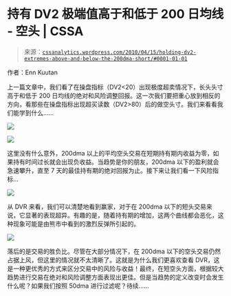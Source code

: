 <!--yml

类别：未分类

日期：2024-05-12 18:29:31

-->

# 持有 DV2 极端值高于和低于 200 日均线 - 空头 | CSSA

> 来源：[`cssanalytics.wordpress.com/2010/04/15/holding-dv2-extremes-above-and-below-the-200dma-short/#0001-01-01`](https://cssanalytics.wordpress.com/2010/04/15/holding-dv2-extremes-above-and-below-the-200dma-short/#0001-01-01)

作者：Enn Kuutan

上一篇文章中，我们看了在操盘指标（DV2<20）出现极度超卖情况下，长头头寸高于和低于 200 日均线的绝对和风险调整回报。这一次我们要把重心放到相反的方向，看那些在操盘指标出现超买读数（DV2>80）后的做空头寸。我们来看看我们能学到什么……

![](http://dvindicators.cssanalytics.com/wp-content/upLoads/2010/04/20100414-table212.png)

![](http://dvindicators.cssanalytics.com/wp-content/upLoads/2010/04/20100414-test.png)

这里没有什么意外，200dma 以上的平均空头交易在短期持有期内收益为零，如果持有时间过长就会出现负收益。当趋势是你的朋友，200dma 以下的盈利就会急速攀升，直至 7 天的最佳持有期的绝对回报为止。接下来让我们看一下风险指标...

![](http://dvindicators.cssanalytics.com/wp-content/upLoads/2010/04/20100414-DVR.png)

从 DVR 来看，我们可以清楚地看到赢家，对于在 200dma 以下的短头交易来说，它显著的表现超异。有趣的是，随着持有期的增加，这两个曲线都会恶化，这种现象可能是由熊市中看到的激烈反弹所引起的。

[](http://dvindicators.cssanalytics.com/wp-content/upLoads/2010/04/20100414-WL.png) ![](http://dvindicators.cssanalytics.com/wp-content/upLoads/2010/04/20100414-WL1.png)

落后的是交易的胜负比。尽管在大部分情况下，在 200dma 以下的空头交易仍然占据上风，但这里的情况就不太清晰了。这就是为什么我们更喜欢查看 DVR，这是一种更优秀的方式来区分交易中的风险与收益！最终，在短空头方面，根据较大趋势进行交易在绝对和风险调整方面表现出更佳。但是当趋势的定义改变时会发生什么呢？如果我们按照 50dma 进行过滤呢？待续……
